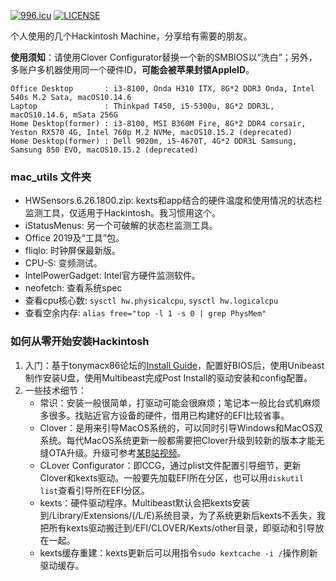 
[![996.icu](https://img.shields.io/badge/link-996.icu-red.svg)](https://996.icu)
[![LICENSE](https://img.shields.io/badge/license-Anti%20996-blue.svg)](https://github.com/996icu/996.ICU/blob/master/LICENSE)

个人使用的几个Hackintosh Machine，分享给有需要的朋友。

**使用须知**：请使用Clover Configurator替换一个新的SMBIOS以“洗白”；另外，多账户多机器使用同一个硬件ID，**可能会被苹果封锁AppleID**。

```
Office Desktop       : i3-8100, Onda H310 ITX, 8G*2 DDR3 Onda, Intel 540s M.2 Sata, macOS10.14.6
Laptop               : Thinkpad T450, i5-5300u, 8G*2 DDR3L, macOS10.14.6, mSata 256G
Home Desktop(former) : i3-8100, MSI B360M Fire, 8G*2 DDR4 corsair, Yeston RX570 4G, Intel 760p M.2 NVMe, macOS10.15.2 (deprecated)
Home Desktop(former) : Dell 9020m, i5-4670T, 4G*2 DDR3L Samsung, Samsung 850 EVO, macOS10.15.2 (deprecated)
```

### mac_utils 文件夹
- HWSensors.6.26.1800.zip: kexts和app结合的硬件温度和使用情况的状态栏监测工具，仅适用于Hackintosh。我习惯用这个。
- iStatusMenus: 另一个可破解的状态栏监测工具。
- Office 2019及“工具”包。
- fliqlo: 时钟屏保最新版。
- CPU-S: 变频测试。
- IntelPowerGadget: Intel官方硬件监测软件。
- neofetch: 查看系统spec
- 查看cpu核心数: `sysctl hw.physicalcpu`, `sysctl hw.logicalcpu`
- 查看空余内存: `alias free="top -l 1 -s 0 | grep PhysMem"`

### 如何从零开始安装Hackintosh
1. 入门：基于tonymacx86论坛的[Install Guide](https://www.tonymacx86.com/threads/unibeast-install-macos-mojave-on-any-supported-intel-based-pc.259381/)，配置好BIOS后，使用Unibeast制作安装U盘，使用Multibeast完成Post Install的驱动安装和config配置。
1. 一些技术细节：
    - 常识：安装一般很简单，打驱动可能会很麻烦；笔记本一般比台式机麻烦多很多。找贴近官方设备的硬件，借用已构建好的EFI比较省事。
    - Clover：是用来引导MacOS系统的，可以同时引导Windows和MacOS双系统。每代MacOS系统更新一般都需要把Clover升级到较新的版本才能无缝OTA升级。升级可参考[某B站视频](https://www.bilibili.com/video/av49751074?t=72)。
    - CLover Configurator：即CCG，通过plist文件配置引导细节，更新Clover和kexts驱动。一般要先加载EFI所在分区，也可以用`diskutil list`查看引导所在EFI分区。
    - kexts：硬件驱动程序。Multibeast默认会把kexts安装到/Library/Extensions/(/L/E)系统目录，为了系统更新后kexts不丢失，我把所有kexts驱动搬迁到/EFI/CLOVER/Kexts/other目录，即驱动和引导放在一起。
    - kexts缓存重建：kexts更新后可以用指令`sudo kextcache -i /`操作刷新驱动缓存。
